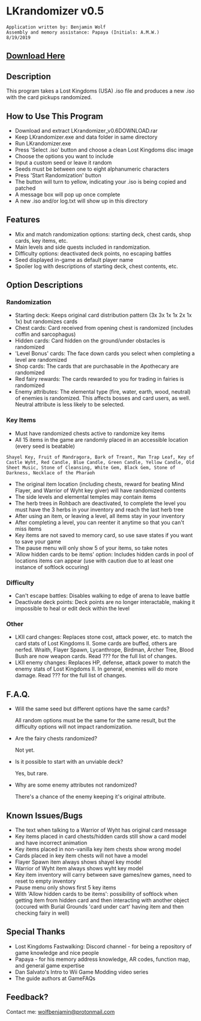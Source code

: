 # LKrandomizer v0.5
~~~
Application written by: Benjamin Wolf
Assembly and memory assistance: Papaya (Initials: A.M.W.)
8/19/2019
~~~
## [Download Here](https://github.com/BenjWolf/LKrandomizer/releases/download/v0.5/LKrandomizer_v0.5DOWNLOAD.rar)
## Description

This program takes a Lost Kingdoms (USA) .iso file and produces a new .iso with the card pickups randomized.

## How to Use This Program

* Download and extract LKrandomizer_v0.6DOWNLOAD.rar
* Keep LKrandomizer.exe and data folder in same directory
* Run LKrandomizer.exe
* Press 'Select .iso' button and choose a clean Lost Kingdoms disc image
* Choose the options you want to include
* Input a custom seed or leave it random
* Seeds must be between one to eight alphanumeric characters
* Press 'Start Randomization' button
* The button will turn to yellow, indicating your .iso is being copied and patched
* A message box will pop up once complete
* A new .iso and/or log.txt will show up in this directory

## Features

* Mix and match randomization options: starting deck, chest cards, shop cards, key items, etc.
* Main levels and side quests included in randomization.
* Difficulty options: deactivated deck points, no escaping battles
* Seed displayed in-game as default player name
* Spoiler log with descriptions of starting deck, chest contents, etc.

## Option Descriptions

### Randomization

* Starting deck: Keeps original card distribution pattern (3x 3x 1x 1x 2x 1x 1x) but randomizes cards
* Chest cards: Card received from opening chest is randomized (includes coffin and sarcophagus)
* Hidden cards: Card hidden on the ground/under obstacles is randomized
* 'Level Bonus' cards: The face down cards you select when completing a level are randomized
* Shop cards: The cards that are purchasable in the Apothecary are randomized
* Red fairy rewards: The cards rewarded to you for trading in fairies is randomized
* Enemy attributes: The elemental type (fire, water, earth, wood, neutral) of enemies is randomized. This affects bosses and card users, as well. Neutral attribute is less likely to be selected.

### Key Items

* Must have randomized chests active to randomize key items
* All 15 items in the game are randomly placed in an accessible location (every seed is beatable)
~~~
Shayel Key, Fruit of Mandragora, Bark of Treant, Man Trap Leaf, Key of Castle Wyht, Red Candle, Blue Candle, Green Candle, Yellow Candle, Old Sheet Music, Stone of Cleansing, White Gem, Black Gem, Stone of Darkness, Necklace of the Pharaoh
~~~
* The original item location (including chests, reward for beating Mind Flayer, and Warrior of Wyht key giver) will have randomized contents
* The side levels and elemental temples may contain items
* The herb trees in Rohbach are deactivated, to complete the level you must have the 3 herbs in your inventory and reach the last herb tree
* After using an item, or leaving a level, all items stay in your inventory
* After completing a level, you can reenter it anytime so that you can't miss items
* Key items are not saved to memory card, so use save states if you want to save your game
* The pause menu will only show 5 of your items, so take notes
* 'Allow hidden cards to be items' option: Includes hidden cards in pool of locations items can appear (use with caution due to at least one instance of softlock occuring)

### Difficulty

* Can't escape battles: Disables walking to edge of arena to leave battle
* Deactivate deck points: Deck points are no longer interactable, making it impossible to heal or edit deck within the level

### Other

* LKII card changes: Replaces stone cost, attack power, etc. to match the card stats of Lost Kingdoms II. Some cards are buffed, others are nerfed. Wraith, Flayer Spawn, Lycanthrope, Birdman, Archer Tree, Blood Bush are now weapon cards. Read ??? for the full list of changes.
* LKII enemy changes: Replaces HP, defense, attack power to match the enemy stats of Lost Kingdoms II. In general, enemies will do more damage. Read ??? for the full list of changes.

## F.A.Q.

* Will the same seed but different options have the same cards?

  All random options must be the same for the same result, but the difficulty options will not impact randomization.
  
* Are the fairy chests randomized?

  Not yet.
  
* Is it possible to start with an unviable deck?

  Yes, but rare.
  
* Why are some enemy attributes not randomized?

  There's a chance of the enemy keeping it's original attribute.

## Known Issues/Bugs

* The text when talking to a Warrior of Wyht has original card message
* Key items placed in card chests/hidden cards still show a card model and have incorrect animation
* Key items placed in non-vanilla key item chests show wrong model
* Cards placed in key item chests will not have a model
* Flayer Spawn item always shows shayel key model
* Warrior of Wyht item always shows wyht key model 
* Key item inventory will carry between save games/new games, need to reset to empty inventory
* Pause menu only shows first 5 key items
* With 'Allow hidden cards to be items': possibility of softlock when getting item from hidden card and then interacting with another object (occured with Burial Grounds 'card under cart' having item and then checking fairy in well) 

## Special Thanks

* Lost Kingdoms Fastwalking: Discord channel - for being a repository of game knowledge and nice people
* Papaya - for his memory address knowledge, AR codes, function map, and general game expertise
* Dan Salvato's Intro to Wii Game Modding video series
* The guide authors at GameFAQs

## Feedback?

Contact me:
wolfbenjamin@protonmail.com
